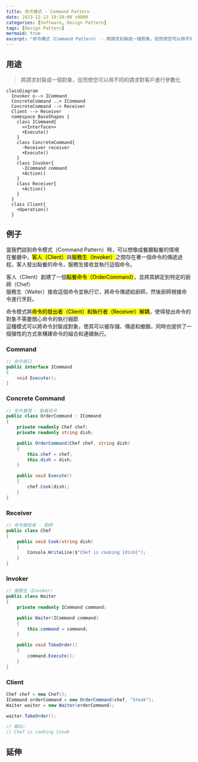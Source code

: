 ```yaml
---
title: 命令模式 - Command Pattern
date: 2023-12-13 19:58:00 +0800
categories: [Software, Design Pattern]
tags: [Design Pattern]     
mermaid: true
excerpt: "命令模式（Command Pattern） - 將請求封裝成一個對象，從而使您可以用不同的請求對客戶進行參數化"
---
```


## 用途

> 將請求封裝成一個對象，從而使您可以用不同的請求對客戶進行參數化

```mermaid
classDiagram
  Invoker o--> ICommand
  ConcreteCommand ..> ICommand
  ConcreteCommand --> Receiver
  Client --> Receiver
  namespace BaseShapes {
    class ICommand{
      <<Interface>>
      +Execute()
    }
    class ConcreteCommand{
      -Receiver receiver
      +Execute()
    }
    class Invoker{
      -ICommand command
      +Action()
    }
    class Receiver{
      +Action()
    }
  }
  class Client{
    +Operation()
  }
```

## 例子

當我們談到命令模式（Command Pattern）時，可以想像成餐廳點餐的情境<br>
在餐廳中，<mark>客人（Client）</mark>與<mark>服務生（Invoker）</mark>之間存在著一個命令的傳遞過程，客人發出點餐的命令，服務生接收並執行這個命令。

客人（Client）創建了一個<mark>點餐命令（OrderCommand）</mark>，並將其綁定到特定的廚師（Chef）<br>
服務生（Waiter）接收這個命令並執行它，將命令傳遞給廚師，然後廚師根據命令進行烹飪。

命令模式將<mark>命令的發出者（Client）和執行者（Receiver）解耦</mark>，使得發出命令的對象不需要關心命令的執行細節<br>
這種模式可以將命令封裝成對象，使其可以被存儲、傳遞和撤銷，同時也提供了一個彈性的方式來構建命令的組合和連續執行。

### Command

```cs
// 命令接口
public interface ICommand
{
    void Execute();
}
```

### Concrete Command

```cs
// 命令實現 - 點餐命令
public class OrderCommand : ICommand
{
    private readonly Chef chef;
    private readonly string dish;

    public OrderCommand(Chef chef, string dish)
    {
        this.chef = chef;
        this.dish = dish;
    }

    public void Execute()
    {
        chef.Cook(dish);
    }
}
```

### Receiver

```cs
// 命令接收者 - 廚師
public class Chef
{
    public void Cook(string dish)
    {
        Console.WriteLine($"Chef is cooking {dish}");
    }
}
```

### Invoker

```cs
// 服務生（Invoker）
public class Waiter
{
    private readonly ICommand command;

    public Waiter(ICommand command)
    {
        this.command = command;
    }

    public void TakeOrder()
    {
        command.Execute();
    }
}
```

### Client

```cs
Chef chef = new Chef();
ICommand orderCommand = new OrderCommand(chef, "Steak");
Waiter waiter = new Waiter(orderCommand);

waiter.TakeOrder();

// 輸出:
// Chef is cooking Steak
```

## 延伸
